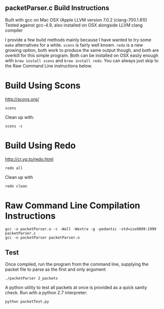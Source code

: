 ## packetParser.c Build Instructions
Built with gcc on Mac OSX (Apple LLVM version 7.0.2 (clang-700.1.81))
Tested against gcc-4.9, also installed on OSX alongside LLVM clang compiler

I provide a few build methods mainly because I have wanted to try some `make` alternatives for a while. `scons` is fairly well known. `redo` is a new growing option, both work to produce the same output though, and both are overkill for this simple program. Both can be installed on OSX easily enough with `brew install scons` and `brew install redo`. You can always just skip to the Raw Command Line instructions below. 

# Build Using Scons
http://scons.org/
```
scons
```

Clean up with:

```
scons -c
```

# Build Using Redo
http://cr.yp.to/redo.html

```
redo all
```

Clean up with 
```
redo clean
```

# Raw Command Line Compilation Instructions
```
gcc -o packetParser.o -c -Wall -Wextra -g -pedantic -std=iso9899:1999 packetParser.c
gcc -o packetParser packetParser.o
``` 

## Test
Once compiled, run the program from the command line, supplying the packet file to parse as the first and only argument

```
./packetParser 2_packets
```
A python utility to test all packets at once is provided as a quick sanity check. Run with a python 2.7 interpreter:
```
python packetTest.py
```


